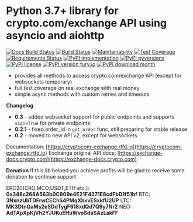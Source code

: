 # Python 3.7+ library for crypto.com/exchange API using asyncio and aiohttp 

[![Docs Build Status](https://readthedocs.org/projects/cryptocom-exchange/badge/?version=latest&style=flat)](https://readthedocs.org/projects/cryptocom-exchange)
[![Build Status](https://travis-ci.org/goincrypto/cryptocom-exchange.svg?branch=master)](https://travis-ci.org/goincrypto/cryptocom-exchange)
[![Maintainability](https://api.codeclimate.com/v1/badges/8d7ffdae54f3c6e86b5a/maintainability)](https://codeclimate.com/github/goincrypto/cryptocom-exchange/maintainability)
[![Test Coverage](https://api.codeclimate.com/v1/badges/8d7ffdae54f3c6e86b5a/test_coverage)](https://codeclimate.com/github/goincrypto/cryptocom-exchange/test_coverage)
[![Requirements Status](https://requires.io/github/goincrypto/cryptocom-exchange/requirements.svg?branch=master)](https://requires.io/github/goincrypto/cryptocom-exchange/requirements/?branch=master)
[![PyPI implementation](https://img.shields.io/pypi/implementation/cryptocom-exchange.svg)](https://pypi.python.org/pypi/cryptocom-exchange/)
[![PyPI pyversions](https://img.shields.io/pypi/pyversions/cryptocom-exchange.svg)](https://pypi.python.org/pypi/cryptocom-exchange/)
[![PyPI license](https://img.shields.io/pypi/l/cryptocom-exchange.svg)](https://pypi.python.org/pypi/cryptocom-exchange/)
[![PyPI version fury.io](https://badge.fury.io/py/cryptocom-exchange.svg)](https://pypi.python.org/pypi/cryptocom-exchange/)
[![PyPI download month](https://img.shields.io/pypi/dm/cryptocom-exchange.svg)](https://pypi.python.org/pypi/cryptocom-exchange/)

- provides all methods to access crypto.com/exchange API (except for websockets temporary)
- full test coverage on real exchange with real money
- simple async methods with custom retries and timeouts

**Changelog**

- **0.3** - added websocket support for public endpoints and supports `sign=True` for private endpoints
- **0.2.1** - fixed order_id in `get_order` func, still preparing for stable release
- **0.2** - moved to new API v2, except for websockets

Documentation: [https://cryptocom-exchange.rtfd.io](https://cryptocom-exchange.rtfd.io)
Exchange original API docs: [https://exchange-docs.crypto.com](https://exchange-docs.crypto.com)

**Donation**
If this lib helped you achieve profits will be glad to receive some donation to continue support

ERC20(CRO,MCO,USDT,ETH etc.): **0x348c268A563b0C809e4E21F4371E8cdFbD1f51bf**
BTC: **3NxnzUbTDFrwCEChS4PMqXbxvESxkfU2UP**
LTC: **MK3DtnQaMs2eSDdTygF618xdQd7Q9y7Nr2**
NEO: **AdTApXpKjVh2YJUKuEHuWvoSdaSAzLakFF**

